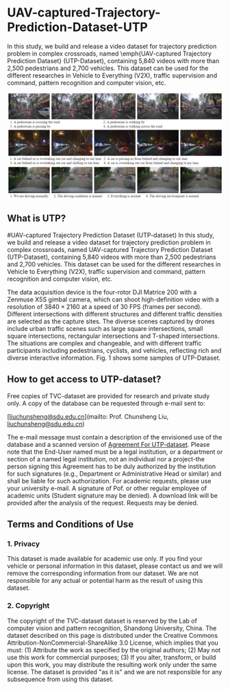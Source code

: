 # UAV-captured-Trajectory-Prediction-Dataset-UTP

In this study, we build and release a video dataset for trajectory prediction problem in complex crossroads, named \emph{UAV-captured Trajectory Prediction Dataset} (UTP-Dataset), containing 5,840 videos with more than 2,500 pedestrians and 2,700 vehicles. This dataset can be used for the different researches in Vehicle to Everything (V2X), traffic supervision and command, pattern recognition and computer vision, etc.


![img](https://github.com/liuchunsense/TVC-dataset/blob/main/imageFORdataset.png)

## What is UTP?

#UAV-captured Trajectory Prediction Dataset (UTP-dataset)
	In this study, we build and release a video dataset for trajectory prediction problem in complex crossroads, named UAV-captured Trajectory Prediction Dataset (UTP-Dataset), containing 5,840 videos with more than 2,500 pedestrians and 2,700 vehicles. This dataset can be used for the different researches in Vehicle to Everything (V2X), traffic supervision and command, pattern recognition and computer vision, etc.

  The data acquisition device is the four-rotor DJI Matrice 200 with a Zenmuse X5S gimbal camera, which can shoot high-definition video with a resolution of $3840 \times 2160$ at a speed of $30$ FPS (frames per second). Different intersections with different structures and different traffic densities are selected as the capture sites. The diverse scenes captured by drones include urban traffic scenes such as large square intersections, small square intersections, rectangular intersections and T-shaped intersections. The situations are complex and changeable, and with different traffic participants including pedestrians, cyclists, and vehicles, reflecting rich and diverse interactive information. Fig. 1 shows some samples of UTP-Dataset. 

## How to get access to UTP-dataset?

Free copies of TVC-dataset are provided for research and private study only.
A copy of the database can be requested through e-mail sent to:

[liuchunsheng@sdu.edu.cn](mailto: Prof. Chunsheng Liu, liuchunsheng@sdu.edu.cn)

The e-mail message must contain a description of the envisioned use of the database and a scanned version of [Agreement For UTP-dataset](AgreementForUTP.docx). Please note that the End-User named must be a legal institution, or a department or section of a named legal institution, not an individual nor a project-the person signing this Agreement has to be duly authorized by the institution for such signatures (e.g., Department or Administrative Head or similar) and shall be liable for such authorization. For academic requests, please use your university e-mail. A signature of Pof. or other regular employee of academic units (Student signature may be denied). A download link will be provided after the analysis of the request. Requests may be denied.

## Terms and Conditions of Use

### 1. Privacy

This dataset is made available for academic use only. If you find your vehicle or personal information in this dataset, please contact us and we will remove the corresponding information from our dataset. We are not responsible for any actual or potential harm as the result of using this dataset.

### 2. Copyright

The copyright of the TVC-dataset dataset is reserved by the Lab of computer vision and pattern recognition, Shandong University, China. The dataset described on this page is distributed under the Creative Commons Attribution-NonCommercial-ShareAlike 3.0 License, which implies that you must: 
(1) Attribute the work as specified by the original authors;
(2) May not use this work for commercial purposes;
(3) If you alter, transform, or build upon this work, you may distribute the resulting work only under the same license. 
The dataset is provided "as it is" and we are not responsible for any subsequence from using this dataset.

